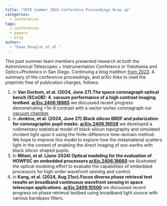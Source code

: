```yaml
---
title: "SPIE Summer 2024 Conference Proceedings Wrap up"
categories:
  - conferences
tags:
  - conferences
  - papers
  - blog
author:
  - "Ewan Douglas et al."
---
```


This past summer team members presented research at both the Astronomical Telescopes + Instrumentation Conference in Yokohama and Optics+Photonics in San Diego. Continuing a blog tradition [from 2023](https://uasal.github.io/conferences/SPIE_OP_2023/). A summary of the conference proceedings, and arXiv links to read the preprints free of publication charges, follows: 
1. in **Van Gorkom, et al. (2024, June 27).The space coronagraph optical bench (SCoOB): 4. vacuum performance of a high contrast imaging testbed. [arXiv.2406.18885](https://arxiv.org/abs/2406.18885)** we discussed recent progress demonstrating <1e-8 contrast with a vector vortex coronagraph our [vacuum chamber](https://uasal.github.io/Facilities/#thermal-vacuum-testing).
1. in **Jenkins, et al. (2024, June 27).Black silicon BRDF and polarization for coronagraphic pupil masks. [arXiv.2406.19028](https://arxiv.org/abs/2406.19028)** we developed a rudimentary statistical model of black silicon topography and simulated incident light upon it using the finite-difference time-domain method. We hope to improve this model to explore how the metamaterial scatters light in the context of enabling the direct imaging of exo-earths with black silicon shaped pupils.
1. In **Milani, et al. (June 2024) Optical modeling for the evaluation of HOWFSC on embedded processors [arXiv.2406.18660](https://arxiv.org/abs/2406.18660)** we illustrated the optical modeling effort to evaluate the capabilities of embedded processors for high-order wavefront sesning and control.  
1. in **Kang, et al. (2024, Aug 21sc).Focus diverse phase retrieval test results on broadband continuous wavefront sensing in space telescope applications. [arXiv.2409.10500](https://arxiv.org/pdf/2409.10500)** we discussed recent progress on phase retrieval testbed using broadband light source with various bandpass filters.  


